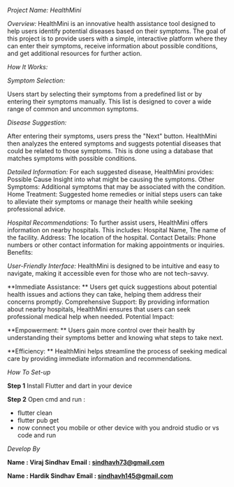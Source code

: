 *Project Name: HealthMini*

*Overview:* HealthMini is an innovative health assistance tool designed to help users identify potential diseases based on their symptoms. The goal of this project is to provide users with a simple, interactive platform where they can enter their symptoms, receive information about possible conditions, and get additional resources for further action.

*How It Works:*

*Symptom Selection:*

Users start by selecting their symptoms from a predefined list or by entering their symptoms manually. This list is designed to cover a wide range of common and uncommon symptoms.

*Disease Suggestion:*

After entering their symptoms, users press the "Next" button. HealthMini then analyzes the entered symptoms and suggests potential diseases that could be related to those symptoms. This is done using a database that matches symptoms with possible conditions.

*Detailed Information:*
For each suggested disease, HealthMini provides: Possible Cause Insight into what might be causing the symptoms. Other Symptoms: Additional symptoms that may be associated with the condition. Home Treatment: Suggested home remedies or initial steps users can take to alleviate their symptoms or manage their health while seeking professional advice.

*Hospital Recommendations:*
To further assist users, HealthMini offers information on nearby hospitals. This includes: Hospital Name, The name of the facility. Address: The location of the hospital. Contact Details: Phone numbers or other contact information for making appointments or inquiries. Benefits:

*User-Friendly Interface:*
HealthMini is designed to be intuitive and easy to navigate, making it accessible even for those who are not tech-savvy.

**Immediate Assistance: **
Users get quick suggestions about potential health issues and actions they can take, helping them address their concerns promptly. Comprehensive Support: By providing information about nearby hospitals, HealthMini ensures that users can seek professional medical help when needed. Potential Impact:

**Empowerment: **
Users gain more control over their health by understanding their symptoms better and knowing what steps to take next.

**Efficiency: **
HealthMini helps streamline the process of seeking medical care by providing immediate information and recommendations.

*How To Set-up*

**Step 1**
Install Flutter and dart in your device

**Step 2**
Open cmd and run :
- flutter clean
- flutter pub get
- now connect you mobile or other device with you android studio or vs code and run

*Develop By*

**Name  : Viraj Sindhav**
**Email : sindhavh73@gmail.com**

**Name  : Hardik Sindhav**
**Email : sindhavh145@gmail.com**
